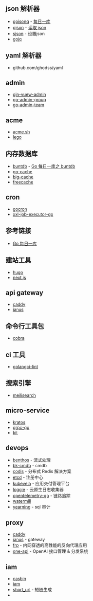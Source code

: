 ## json 解析器
* [gojsonq](https://github.com/thedevsaddam/gojsonq) - [每日一库](https://darjun.github.io/2020/02/24/godailylib/gojsonq/)
* [gjson](https://darjun.github.io/2020/03/22/godailylib/gjson/) - [读取 json](https://darjun.github.io/2020/03/22/godailylib/gjson/)
* [sjson](https://github.com/tidwall/sjson) - 设置json
* [gojq](https://github.com/itchyny/gojq)

## yaml 解析器
* github.com/ghodss/yaml

## admin
* [gin-vuew-admin](https://github.com/flipped-aurora/gin-vue-admin) 
* [go-admin-group](https://github.com/GoAdminGroup/go-admin)
* [go-admin-team](https://github.com/go-admin-team/go-admin)

## acme
* [acme.sh](https://github.com/acmesh-official/acme.sh)
* [lego](https://github.com/go-acme/lego)

## 内存数据库
* [buntdb](github.com/tidwall/buntdb) - [Go 每日一库之 buntdb](https://darjun.github.io/2020/03/21/godailylib/buntdb/)
* [go-cache](https://github.com/patrickmn/go-cache)
* [big-cache](https://github.com/allegro/bigcache)
* [freecache](https://github.com/coocood/freecache)

## cron
* [gocron](https://github.com/ouqiang/gocron)
* [xxl-job-executor-go](https://github.com/xxl-job/xxl-job-executor-go)

## 参考链接
* [Go 每日一库](https://github.com/darjun/go-daily-lib)

## 建站工具
* [hugo](https://github.com/gohugoio/hugo)
* [next.js](https://github.com/vercel/next.js)

## api gateway
* [caddy](https://github.com/caddyserver/caddy)
* [janus](https://github.com/motiv-labs/janus)

## 命令行工具包
* [cobra](https://github.com/spf13/cobra)

## ci 工具
*  [golangci-lint](https://github.com/golangci/golangci-lint)

## 搜索引擎
* [meilisearch](https://github.com/meilisearch/meilisearch)

## micro-service
* [kratos](https://github.com/go-kratos/kratos) 
* [grpc-go](https://github.com/grpc/grpc-go)
* [kit](https://github.com/go-kit/kit)

## devops
* [benthos](https://github.com/benthosdev/benthos) - 流式处理
* [bk-cmdb](https://github.com/TencentBlueKing/bk-cmdb) - cmdb 
* [codis](https://github.com/CodisLabs/codis) - 分布式 Redis 解决方案
* [etcd](https://github.com/etcd-io/etcd) - 注册中心
* [kubevela](https://github.com/kubevela/kubevela) - 应用交付管理平台
* [loggie](https://github.com/loggie-io/loggie) - 云原生日志收集器
* [opentelemetry-go](https://github.com/open-telemetry/opentelemetry-go) - 链路追踪
* [watermill](https://github.com/ThreeDotsLabs/watermill)
* [yearning](https://github.com/cookieY/Yearning) - sql 审计

## proxy
* [caddy](https://github.com/caddyserver/caddy)
* [janus](https://github.com/motiv-labs/janus) - gateway
* [frp](https://github.com/fatedier/frp) - 内网穿透的高性能的反向代理应用
* [one-api](https://github.com/songquanpeng/one-api) - OpenAI 接口管理 & 分发系统

## iam
* [casbin](https://github.com/casbin/casbin)
* [iam](https://github.com/marmotedu/iam)
* [short_url](https://github.com/hwholiday/short_url) - 短链生成
* []()